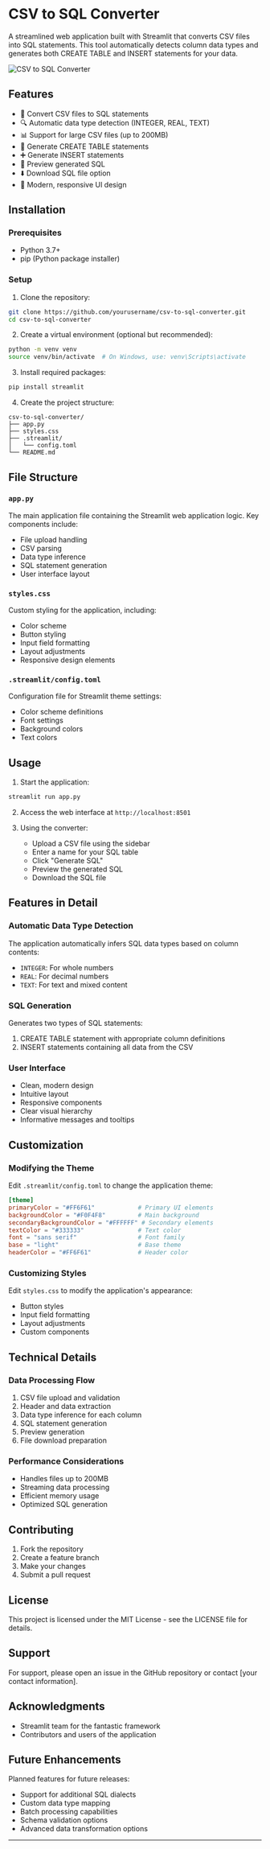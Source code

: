 # CSV to SQL Converter

A streamlined web application built with Streamlit that converts CSV files into SQL statements. This tool automatically detects column data types and generates both CREATE TABLE and INSERT statements for your data.

![CSV to SQL Converter](https://placeholder.com/readme-header)

## Features

- 🔄 Convert CSV files to SQL statements
- 🔍 Automatic data type detection (INTEGER, REAL, TEXT)
- 📊 Support for large CSV files (up to 200MB)
- 📝 Generate CREATE TABLE statements
- ➕ Generate INSERT statements
- 👀 Preview generated SQL
- ⬇️ Download SQL file option
- 🎨 Modern, responsive UI design

## Installation

### Prerequisites

- Python 3.7+
- pip (Python package installer)

### Setup

1. Clone the repository:
```bash
git clone https://github.com/yourusername/csv-to-sql-converter.git
cd csv-to-sql-converter
```

2. Create a virtual environment (optional but recommended):
```bash
python -m venv venv
source venv/bin/activate  # On Windows, use: venv\Scripts\activate
```

3. Install required packages:
```bash
pip install streamlit
```

4. Create the project structure:
```
csv-to-sql-converter/
├── app.py
├── styles.css
├── .streamlit/
│   └── config.toml
└── README.md
```

## File Structure

### `app.py`
The main application file containing the Streamlit web application logic. Key components include:
- File upload handling
- CSV parsing
- Data type inference
- SQL statement generation
- User interface layout

### `styles.css`
Custom styling for the application, including:
- Color scheme
- Button styling
- Input field formatting
- Layout adjustments
- Responsive design elements

### `.streamlit/config.toml`
Configuration file for Streamlit theme settings:
- Color scheme definitions
- Font settings
- Background colors
- Text colors

## Usage

1. Start the application:
```bash
streamlit run app.py
```

2. Access the web interface at `http://localhost:8501`

3. Using the converter:
   - Upload a CSV file using the sidebar
   - Enter a name for your SQL table
   - Click "Generate SQL"
   - Preview the generated SQL
   - Download the SQL file

## Features in Detail

### Automatic Data Type Detection
The application automatically infers SQL data types based on column contents:
- `INTEGER`: For whole numbers
- `REAL`: For decimal numbers
- `TEXT`: For text and mixed content

### SQL Generation
Generates two types of SQL statements:
1. CREATE TABLE statement with appropriate column definitions
2. INSERT statements containing all data from the CSV

### User Interface
- Clean, modern design
- Intuitive layout
- Responsive components
- Clear visual hierarchy
- Informative messages and tooltips

## Customization

### Modifying the Theme
Edit `.streamlit/config.toml` to change the application theme:
```toml
[theme]
primaryColor = "#FF6F61"            # Primary UI elements
backgroundColor = "#F0F4F8"         # Main background
secondaryBackgroundColor = "#FFFFFF" # Secondary elements
textColor = "#333333"               # Text color
font = "sans serif"                 # Font family
base = "light"                      # Base theme
headerColor = "#FF6F61"             # Header color
```

### Customizing Styles
Edit `styles.css` to modify the application's appearance:
- Button styles
- Input field formatting
- Layout adjustments
- Custom components

## Technical Details

### Data Processing Flow
1. CSV file upload and validation
2. Header and data extraction
3. Data type inference for each column
4. SQL statement generation
5. Preview generation
6. File download preparation

### Performance Considerations
- Handles files up to 200MB
- Streaming data processing
- Efficient memory usage
- Optimized SQL generation

## Contributing

1. Fork the repository
2. Create a feature branch
3. Make your changes
4. Submit a pull request

## License

This project is licensed under the MIT License - see the LICENSE file for details.

## Support

For support, please open an issue in the GitHub repository or contact [your contact information].

## Acknowledgments

- Streamlit team for the fantastic framework
- Contributors and users of the application

## Future Enhancements

Planned features for future releases:
- Support for additional SQL dialects
- Custom data type mapping
- Batch processing capabilities
- Schema validation options
- Advanced data transformation options

---
